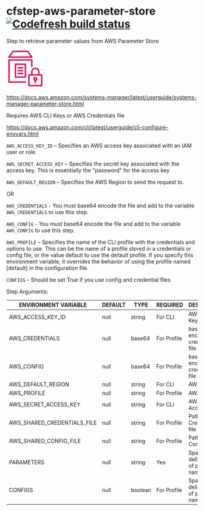 # cfstep-aws-parameter-store [![Codefresh build status]( https://g.codefresh.io/api/badges/pipeline/codefresh-inc/steps%2Faws-get-parameter?branch=master&key=eyJhbGciOiJIUzI1NiJ9.NTY3MmQ4ZGViNjcyNGI2ZTM1OWFkZjYy.AN2wExsAsq7FseTbVxxWls8muNx_bBUnQWQVS8IgDTI&type=cf-1)]( https://g.codefresh.io/pipelines/aws-get-parameter/builds?repoOwner=codefresh-contrib&repoName=cfstep-aws-parameter-store&serviceName=codefresh-contrib%2Fcfstep-aws-parameter-store&filter=trigger:build~Build;branch:master;pipeline:5db7058d0c7c5af50b1de706~aws-get-parameter)
Step to retrieve parameter values from AWS Parameter Store

<img src="icon.svg" width="100" height="100">

https://docs.aws.amazon.com/systems-manager/latest/userguide/systems-manager-parameter-store.html

Requires AWS CLI Keys or AWS Credentials file

https://docs.aws.amazon.com/cli/latest/userguide/cli-configure-envvars.html

`AWS_ACCESS_KEY_ID` – Specifies an AWS access key associated with an IAM user or role.

`AWS_SECRET_ACCESS_KEY` – Specifies the secret key associated with the access key. This is essentially the "password" for the access key

`AWS_DEFAULT_REGION` – Specifies the AWS Region to send the request to.

OR

`AWS_CREDENTIALS` - You must base64 encode the file and add to the variable `AWS_CREDENTIALS` to use this step.

`AWS_CONFIG` - You must base64 encode the file and add to the variable `AWS_CONFIG` to use this step.

`AWS_PROFILE` – Specifies the name of the CLI profile with the credentials and options to use. This can be the name of a profile stored in a credentials or config file, or the value default to use the default profile. If you specify this environment variable, it overrides the behavior of using the profile named [default] in the configuration file.

`CONFIGS` - Should be set True if you use config and credential files

Step Arguments:

| ENVIRONMENT VARIABLE | DEFAULT | TYPE | REQUIRED | DESCRIPTION |
|----------------------------|----------|---------|----------|---------------------------------------------------------------------------------------------------------------------------------|
| AWS_ACCESS_KEY_ID | null | string | For CLI | AWS Access Key |
| AWS_CREDENTIALS | null | base64 | For Profile | base64 encoded credentials file |
| AWS_CONFIG | null | base64 | For Profile | base64 encoded credentials file |
| AWS_DEFAULT_REGION | null | string | For CLI | AWS Region |
| AWS_PROFILE | null | string | For Profile | AWS Profile |
| AWS_SECRET_ACCESS_KEY | null | string | For CLI | AWS Secret Access Key |
| AWS_SHARED_CREDENTIALS_FILE | null | string | For Profile | Path to AWS Credentials file |
| AWS_SHARED_CONFIG_FILE | null | string | For Profile | Path to AWS Config file |
| PARAMETERS | null | string | Yes | Space delimited list of parameter names |
| CONFIGS | null | boolean | For Profile | Space delimited list of parameter names |
